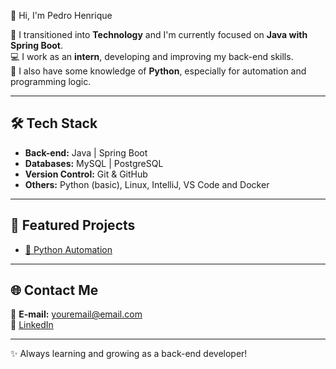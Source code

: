 👋 Hi, I'm Pedro Henrique  

🚀 I transitioned into **Technology** and I'm currently focused on **Java with Spring Boot**.  
💻 I work as an **intern**, developing and improving my back-end skills.  
🐍 I also have some knowledge of **Python**, especially for automation and programming logic.  

---

## 🛠️ Tech Stack  
- **Back-end:** Java | Spring Boot  
- **Databases:** MySQL | PostgreSQL  
- **Version Control:** Git & GitHub  
- **Others:** Python (basic), Linux, IntelliJ, VS Code and Docker

---

## 📌 Featured Projects  

- [🐍 Python Automation](https://github.com/pherique/SistemadeAnalisedeCredito.git)  
  

---


## 🌐 Contact Me  
📩 **E-mail:** youremail@email.com  
💼 [LinkedIn](https://www.linkedin.com/in/pedro-henrique-silva-duarte-1a26171b4/)  
 

---

✨ Always learning and growing as a back-end developer!
